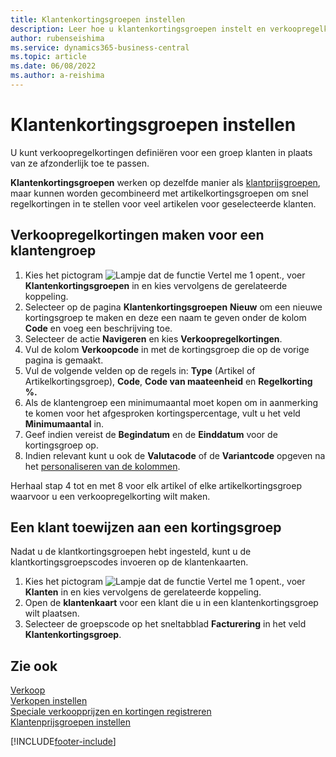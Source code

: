 ```yaml
---
title: Klantenkortingsgroepen instellen
description: Leer hoe u klantenkortingsgroepen instelt en verkoopregelkortingen voor die groepen maakt.
author: rubenseishima
ms.service: dynamics365-business-central
ms.topic: article
ms.date: 06/08/2022
ms.author: a-reishima
---
```

# <a name="set-up-customer-discount-groups" />Klantenkortingsgroepen instellen

U kunt verkoopregelkortingen definiëren voor een groep klanten in plaats van ze afzonderlijk toe te passen.

**Klantenkortingsgroepen** werken op dezelfde manier als [klantprijsgroepen](sales-how-to-set-up-customer-price-groups.md), maar kunnen worden gecombineerd met artikelkortingsgroepen om snel regelkortingen in te stellen voor veel artikelen voor geselecteerde klanten.

## <a name="create-sales-line-discounts-for-a-customer-group" />Verkoopregelkortingen maken voor een klantengroep

1. Kies het pictogram ![Lampje dat de functie Vertel me 1 opent.](media/ui-search/search_small.png "Vertel me wat u wilt doen"), voer **Klantenkortingsgroepen** in en kies vervolgens de gerelateerde koppeling.
2. Selecteer op de pagina **Klantenkortingsgroepen** **Nieuw** om een nieuwe kortingsgroep te maken en deze een naam te geven onder de kolom **Code** en voeg een beschrijving toe.
3. Selecteer de actie **Navigeren** en kies **Verkoopregelkortingen**.
4. Vul de kolom **Verkoopcode** in met de kortingsgroep die op de vorige pagina is gemaakt.
5. Vul de volgende velden op de regels in: **Type** (Artikel of Artikelkortingsgroep), **Code**, **Code van maateenheid** en **Regelkorting %.**
6. Als de klantengroep een minimumaantal moet kopen om in aanmerking te komen voor het afgesproken kortingspercentage, vult u het veld **Minimumaantal** in.
7. Geef indien vereist de **Begindatum** en de **Einddatum** voor de kortingsgroep op.
8. Indien relevant kunt u ook de **Valutacode** of de **Variantcode** opgeven na het [personaliseren van de kolommen](ui-personalization-user.md).

Herhaal stap 4 tot en met 8 voor elk artikel of elke artikelkortingsgroep waarvoor u een verkoopregelkorting wilt maken.

## <a name="assign-a-customer-to-a-discount-group" />Een klant toewijzen aan een kortingsgroep

Nadat u de klantkortingsgroepen hebt ingesteld, kunt u de klantkortingsgroepscodes invoeren op de klantenkaarten.

1. Kies het pictogram ![Lampje dat de functie Vertel me 1 opent.](media/ui-search/search_small.png "Vertel me wat u wilt doen"), voer **Klanten** in en kies vervolgens de gerelateerde koppeling.
2. Open de **klantenkaart** voor een klant die u in een klantenkortingsgroep wilt plaatsen.
3. Selecteer de groepscode op het sneltabblad **Facturering** in het veld **Klantenkortingsgroep**.

## <a name="see-also" />Zie ook

[Verkoop](sales-manage-sales.md)  
[Verkopen instellen](sales-setup-sales.md)  
[Speciale verkoopprijzen en kortingen registreren](sales-how-record-sales-price-discount-payment-agreements.md)  
[Klantenprijsgroepen instellen](sales-how-to-set-up-customer-price-groups.md)  

[!INCLUDE[footer-include](includes/footer-banner.md)]
